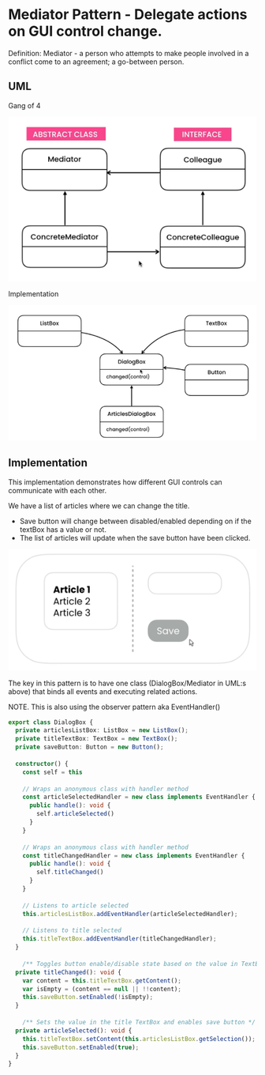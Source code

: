 # Mediator Pattern - Delegate actions on GUI control change.

Definition: Mediator - a person who attempts to make people involved in a conflict come to an agreement; a go-between person.

## UML

Gang of 4 

![Pattern UML](./img/mediator-original.png)

Implementation 

![Pattern UML](./img/mediator-implementation-uml.png)


## Implementation

This implementation demonstrates how different GUI controls can communicate with each other. 

We have a list of articles where we can change the title. 
- Save button will change between disabled/enabled depending on if the textBox has a value or not. 
- The list of articles will update when the save button have been clicked. 

![Pattern UML](./img/mediator-implementation.png)

The key in this pattern is to have one class (DialogBox/Mediator in UML:s above) that binds all events and executing related actions. 

NOTE. This is also using the observer pattern aka EventHandler()

```ts
export class DialogBox {
  private articlesListBox: ListBox = new ListBox();
  private titleTextBox: TextBox = new TextBox();
  private saveButton: Button = new Button();

  constructor() {
    const self = this

    // Wraps an anonymous class with handler method 
    const articleSelectedHandler = new class implements EventHandler {
      public handle(): void {
        self.articleSelected()
      }
    }

    // Wraps an anonymous class with handler method 
    const titleChangedHandler = new class implements EventHandler {
      public handle(): void {
        self.titleChanged()
      }
    }

    // Listens to article selected
    this.articlesListBox.addEventHandler(articleSelectedHandler);
    
    // Listens to title selected
    this.titleTextBox.addEventHandler(titleChangedHandler);
  }

    /** Toggles button enable/disable state based on the value in TextBox */
  private titleChanged(): void {
    var content = this.titleTextBox.getContent();
    var isEmpty = (content == null || !!content);
    this.saveButton.setEnabled(!isEmpty);
  }

    /** Sets the value in the title TextBox and enables save button */
  private articleSelected(): void {
    this.titleTextBox.setContent(this.articlesListBox.getSelection());
    this.saveButton.setEnabled(true);
  }
}

```

 